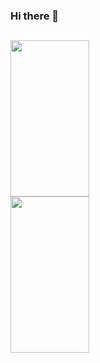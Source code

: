 ### Hi there 👋

##

<div>
  <a href="https://github.com/carolinalunardi">
  <img width="50%" height="250px" src="http://github-readme-stats.vercel.app/api?username=carolinalunardi&show_icons=true&theme=dracula&include_all_commits=true&count_private=false&hide_border=true"/>
  <img width="50%" height="250px" src="http://github-readme-stats.vercel.app/api/top-langs/?username=carolinalunardi&layout=compact&langs_count-16&theme=dracula&hide_border=true"/>  
</div>

